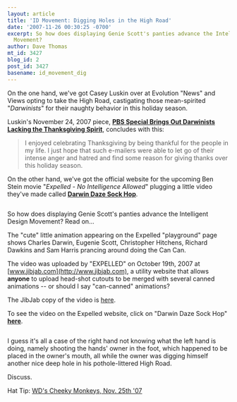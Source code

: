 ```yaml
---
layout: article
title: 'ID Movement: Digging Holes in the High Road'
date: '2007-11-26 00:30:25 -0700'
excerpt: So how does displaying Genie Scott's panties advance the Intelligent Design
  Movement?
author: Dave Thomas
mt_id: 3427
blog_id: 2
post_id: 3427
basename: id_movement_dig
---
```

<img src="/PT/uploads/2007/flunked-thumb-100x31.jpg" alt="" />On the one hand, we've got Casey Luskin over at Evolution "News" and Views opting to take the High Road, castigating those mean-spirited "_Darwinists_" for their naughty behavior in this holiday season.  

Luskin's November 24, 2007 piece, [**PBS Special Brings Out Darwinists Lacking the Thanksgiving Spirit**](http://www.evolutionnews.org/2007/11/pbs_brings_out_darwinists_lack.html),  concludes with this:


> I enjoyed celebrating Thanksgiving by being thankful for the people in my life. I just hope that such e-mailers were able to let go of their intense anger and hatred and find some reason for giving thanks over this holiday season.

On the other hand, we've got the official website for the upcoming Ben Stein movie "_Expelled - No Intelligence Allowed_" plugging a little video they've made called [**Darwin Daze Sock Hop**](http://www.expelledthemovie.com/playground.php).

<img src="/PT/uploads/2007/jibjab.jpg" alt="" />

So how does displaying Genie Scott's panties advance the Intelligent Design Movement?  Read on...

The "cute" little animation appearing on the Expelled "playground" page shows Charles Darwin, Eugenie Scott,  Christopher Hitchens, Richard Dawkins and Sam Harris prancing around doing the Can Can.

The video was uploaded by "EXPELLED" on October 19th, 2007 at [www.jibjab.com](http://www.jibjab.com), a utility website that allows **anyone** to upload head-shot cutouts to be merged with several canned animations -- or should I say "can-canned" animations?

The JibJab copy of the video is [here](http://www.jibjab.com/starring_you/receipt/1779073).

To see the video on the Expelled website, click on "Darwin Daze Sock Hop" [**here**](http://www.expelledthemovie.com/playground.php).

<img src="/PT/uploads/2007/jibjab2.jpg" alt="" />

I guess it's all a case of the right hand not knowing what the left hand is doing, namely shooting the hands' owner in the foot, which happened to be placed in the owner's mouth, all while the owner was digging himself another nice deep hole in his pothole-littered High Road.

Discuss.

Hat Tip: [WD's Cheeky Monkeys, Nov. 25th '07](http://www.uncommondescent.com/intelligent-design/review-of-jibjabs-darwin-daze-sock-hop/)

